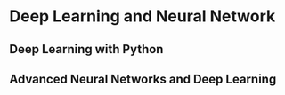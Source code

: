 # Deep Learning and Neural Network


## Deep Learning with Python


## Advanced Neural Networks and Deep Learning
